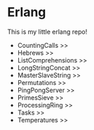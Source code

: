 # **Erlang**
This is my little erlang repo!

* CountingCalls >>
* Hebrews >>
* ListComprehensions >>
* LongStringConcat >>
* MasterSlaveString >>
* Permutations >>
* PingPongServer >>
* PrimesSieve >>
* ProcessingRing >>
* Tasks >>
* Temperatures >>
